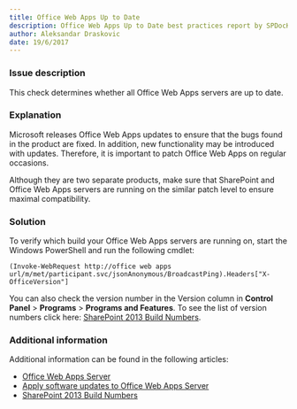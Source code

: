 ```yaml
---
title: Office Web Apps Up to Date
description: Office Web Apps Up to Date best practices report by SPDocKit determines whether all Office Web Apps servers are up to date.
author: Aleksandar Draskovic
date: 19/6/2017
---
```

### Issue description
This check determines whether all Office Web Apps servers are up to date.
### Explanation
Microsoft releases Office Web Apps updates to ensure that the bugs found in the product are fixed. In addition, new functionality may be introduced with updates. Therefore, it is important to patch Office Web Apps on regular occasions.

Although they are two separate products, make sure that SharePoint and Office Web Apps servers are running on the similar patch level to ensure maximal compatibility.
### Solution
To verify which build your Office Web Apps servers are running on, start the Windows PowerShell and run the following cmdlet:
```
(Invoke-WebRequest http://office web apps url/m/met/participant.svc/jsonAnonymous/BroadcastPing).Headers["X-OfficeVersion"]
```
You can also check the version number in the Version column in **Control Panel** > **Programs** > **Programs and Features**. To see the list of version numbers click here: [SharePoint 2013 Build Numbers](http://www.toddklindt.com/blog/Lists/Posts/Post.aspx?ID=346).
### Additional information 
Additional information can be found in the following articles:
* [Office Web Apps Server](https://technet.microsoft.com/en-us/library/jj219456.aspx)
* [Apply software updates to Office Web Apps Server](https://technet.microsoft.com/en-us/library/jj966220.aspx)
* [SharePoint 2013 Build Numbers](http://www.toddklindt.com/blog/Lists/Posts/Post.aspx?ID=346#OWA)